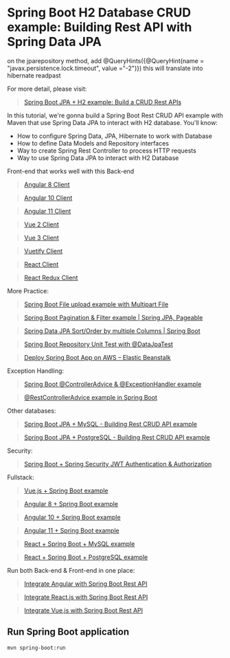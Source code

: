 # Spring Boot H2 Database CRUD example: Building Rest API with Spring Data JPA

on the jparepository method, add 
@QueryHints({@QueryHint(name = "javax.persistence.lock.timeout", value ="-2")})
this will translate into hibernate readpast


For more detail, please visit:
> [Spring Boot JPA + H2 example: Build a CRUD Rest APIs](https://bezkoder.com/spring-boot-jpa-h2-example/)

In this tutorial, we're gonna build a Spring Boot Rest CRUD API example with Maven that use Spring Data JPA to interact with H2 database. You'll know:

- How to configure Spring Data, JPA, Hibernate to work with Database
- How to define Data Models and Repository interfaces
- Way to create Spring Rest Controller to process HTTP requests
- Way to use Spring Data JPA to interact with H2 Database

Front-end that works well with this Back-end
> [Angular 8 Client](https://bezkoder.com/angular-crud-app/)

> [Angular 10 Client](https://bezkoder.com/angular-10-crud-app/)

> [Angular 11 Client](https://bezkoder.com/angular-11-crud-app/)

> [Vue 2 Client](https://bezkoder.com/vue-js-crud-app/)

> [Vue 3 Client](https://bezkoder.com/vue-3-crud/)

> [Vuetify Client](https://bezkoder.com/vuetify-data-table-example/)

> [React Client](https://bezkoder.com/react-crud-web-api/)

> [React Redux Client](https://bezkoder.com/react-redux-crud-example/)

More Practice:
> [Spring Boot File upload example with Multipart File](https://bezkoder.com/spring-boot-file-upload/)

> [Spring Boot Pagination & Filter example | Spring JPA, Pageable](https://bezkoder.com/spring-boot-pagination-filter-jpa-pageable/)

> [Spring Data JPA Sort/Order by multiple Columns | Spring Boot](https://bezkoder.com/spring-data-sort-multiple-columns/)

> [Spring Boot Repository Unit Test with @DataJpaTest](https://bezkoder.com/spring-boot-unit-test-jpa-repo-datajpatest/)

> [Deploy Spring Boot App on AWS – Elastic Beanstalk](https://bezkoder.com/deploy-spring-boot-aws-eb/)

Exception Handling:
> [Spring Boot @ControllerAdvice & @ExceptionHandler example](https://bezkoder.com/spring-boot-controlleradvice-exceptionhandler/)

> [@RestControllerAdvice example in Spring Boot](https://bezkoder.com/spring-boot-restcontrolleradvice/)

Other databases:
> [Spring Boot JPA + MySQL - Building Rest CRUD API example](https://bezkoder.com/spring-boot-jpa-crud-rest-api/)

> [Spring Boot JPA + PostgreSQL - Building Rest CRUD API example](https://bezkoder.com/spring-boot-postgresql-example/)

Security:
> [Spring Boot + Spring Security JWT Authentication & Authorization](https://bezkoder.com/spring-boot-jwt-authentication/)

Fullstack:
> [Vue.js + Spring Boot example](https://bezkoder.com/spring-boot-vue-js-crud-example/)

> [Angular 8 + Spring Boot example](https://bezkoder.com/angular-spring-boot-crud/)

> [Angular 10 + Spring Boot example](https://bezkoder.com/angular-10-spring-boot-crud/)

> [Angular 11 + Spring Boot example](https://bezkoder.com/angular-11-spring-boot-crud/)

> [React + Spring Boot + MySQL example](https://bezkoder.com/react-spring-boot-crud/)

> [React + Spring Boot + PostgreSQL example](https://bezkoder.com/spring-boot-react-postgresql/)

Run both Back-end & Front-end in one place:
> [Integrate Angular with Spring Boot Rest API](https://bezkoder.com/integrate-angular-spring-boot/)

> [Integrate React.js with Spring Boot Rest API](https://bezkoder.com/integrate-reactjs-spring-boot/)

> [Integrate Vue.js with Spring Boot Rest API](https://bezkoder.com/integrate-vue-spring-boot/)

## Run Spring Boot application
```
mvn spring-boot:run
```

